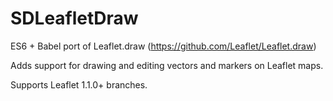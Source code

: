 # SDLeafletDraw
ES6 + Babel port of Leaflet.draw (https://github.com/Leaflet/Leaflet.draw)

Adds support for drawing and editing vectors and markers on Leaflet maps.

Supports Leaflet 1.1.0+ branches.

